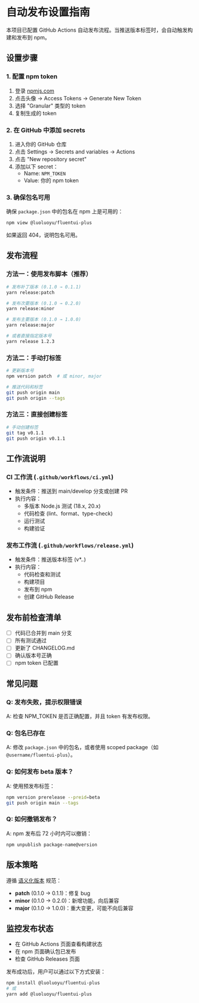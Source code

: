 # 自动发布设置指南

本项目已配置 GitHub Actions 自动发布流程。当推送版本标签时，会自动触发构建和发布到 npm。

## 设置步骤

### 1. 配置 npm token

1. 登录 [npmjs.com](https://www.npmjs.com/)
2. 点击头像 → Access Tokens → Generate New Token
3. 选择 "Granular" 类型的 token
4. 复制生成的 token

### 2. 在 GitHub 中添加 secrets

1. 进入你的 GitHub 仓库
2. 点击 Settings → Secrets and variables → Actions
3. 点击 "New repository secret"
4. 添加以下 secret：
   - Name: `NPM_TOKEN`
   - Value: 你的 npm token

### 3. 确保包名可用

确保 `package.json` 中的包名在 npm 上是可用的：

```bash
npm view @luoluoyu/fluentui-plus
```

如果返回 404，说明包名可用。

## 发布流程

### 方法一：使用发布脚本（推荐）

```bash
# 发布补丁版本 (0.1.0 → 0.1.1)
yarn release:patch

# 发布次要版本 (0.1.0 → 0.2.0)
yarn release:minor

# 发布主要版本 (0.1.0 → 1.0.0)
yarn release:major

# 或者直接指定版本号
yarn release 1.2.3
```

### 方法二：手动打标签

```bash
# 更新版本号
npm version patch  # 或 minor, major

# 推送代码和标签
git push origin main
git push origin --tags
```

### 方法三：直接创建标签

```bash
# 手动创建标签
git tag v0.1.1
git push origin v0.1.1
```

## 工作流说明

### CI 工作流 (`.github/workflows/ci.yml`)

- 触发条件：推送到 main/develop 分支或创建 PR
- 执行内容：
  - 多版本 Node.js 测试 (18.x, 20.x)
  - 代码检查 (lint、format、type-check)
  - 运行测试
  - 构建验证

### 发布工作流 (`.github/workflows/release.yml`)

- 触发条件：推送版本标签 (v*.*.*)
- 执行内容：
  - 代码检查和测试
  - 构建项目
  - 发布到 npm
  - 创建 GitHub Release

## 发布前检查清单

- [ ] 代码已合并到 main 分支
- [ ] 所有测试通过
- [ ] 更新了 CHANGELOG.md
- [ ] 确认版本号正确
- [ ] npm token 已配置

## 常见问题

### Q: 发布失败，提示权限错误
A: 检查 NPM_TOKEN 是否正确配置，并且 token 有发布权限。

### Q: 包名已存在
A: 修改 `package.json` 中的包名，或者使用 scoped package（如 `@username/fluentui-plus`）。

### Q: 如何发布 beta 版本？
A: 使用预发布标签：
```bash
npm version prerelease --preid=beta
git push origin main --tags
```

### Q: 如何撤销发布？
A: npm 发布后 72 小时内可以撤销：
```bash
npm unpublish package-name@version
```

## 版本策略

遵循 [语义化版本](https://semver.org/lang/zh-CN/) 规范：

- **patch** (0.1.0 → 0.1.1)：修复 bug
- **minor** (0.1.0 → 0.2.0)：新增功能，向后兼容
- **major** (0.1.0 → 1.0.0)：重大变更，可能不向后兼容

## 监控发布状态

- 在 GitHub Actions 页面查看构建状态
- 在 npm 页面确认包已发布
- 检查 GitHub Releases 页面

发布成功后，用户可以通过以下方式安装：

```bash
npm install @luoluoyu/fluentui-plus
# 或
yarn add @luoluoyu/fluentui-plus
```
